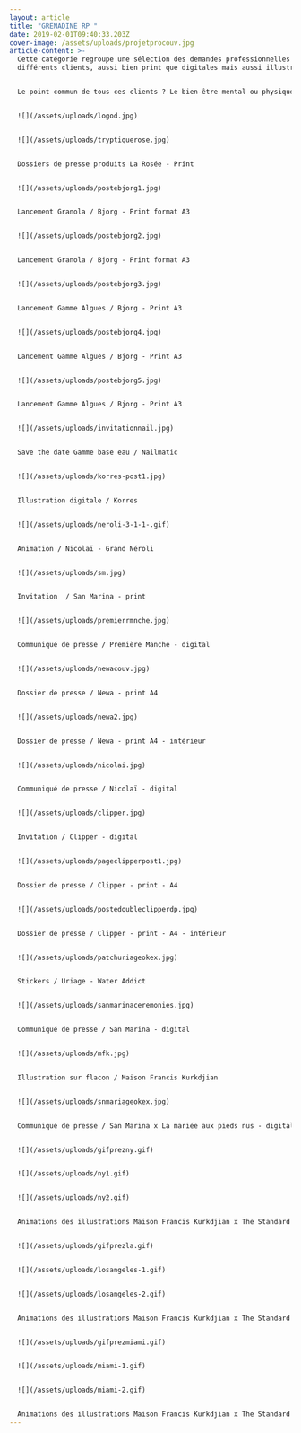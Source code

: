 ```yaml
---
layout: article
title: "GRENADINE RP "
date: 2019-02-01T09:40:33.203Z
cover-image: /assets/uploads/projetprocouv.jpg
article-content: >-
  Cette catégorie regroupe une sélection des demandes professionnelles de
  différents clients, aussi bien print que digitales mais aussi illustratives. 


  Le point commun de tous ces clients ? Le bien-être mental ou physique, ils possèdent tous une identité visuelle déjà ancrée, à travers ces projets il fallait les emmener ailleurs. 


  ![](/assets/uploads/logod.jpg)


  ![](/assets/uploads/tryptiquerose.jpg)


  Dossiers de presse produits La Rosée - Print 


  ![](/assets/uploads/postebjorg1.jpg)


  Lancement Granola / Bjorg - Print format A3 


  ![](/assets/uploads/postebjorg2.jpg)


  Lancement Granola / Bjorg - Print format A3 


  ![](/assets/uploads/postebjorg3.jpg)


  Lancement Gamme Algues / Bjorg - Print A3


  ![](/assets/uploads/postebjorg4.jpg)


  Lancement Gamme Algues / Bjorg - Print A3 


  ![](/assets/uploads/postebjorg5.jpg)


  Lancement Gamme Algues / Bjorg - Print A3


  ![](/assets/uploads/invitationnail.jpg)


  Save the date Gamme base eau / Nailmatic 


  ![](/assets/uploads/korres-post1.jpg)


  Illustration digitale / Korres


  ![](/assets/uploads/neroli-3-1-1-.gif)


  Animation / Nicolaï - Grand Néroli 


  ![](/assets/uploads/sm.jpg)


  Invitation  / San Marina - print 


  ![](/assets/uploads/premierrmnche.jpg)


  Communiqué de presse / Première Manche - digital


  ![](/assets/uploads/newacouv.jpg)


  Dossier de presse / Newa - print A4


  ![](/assets/uploads/newa2.jpg)


  Dossier de presse / Newa - print A4 - intérieur


  ![](/assets/uploads/nicolai.jpg)


  Communiqué de presse / Nicolaï - digital 


  ![](/assets/uploads/clipper.jpg)


  Invitation / Clipper - digital


  ![](/assets/uploads/pageclipperpost1.jpg)


  Dossier de presse / Clipper - print - A4


  ![](/assets/uploads/postedoubleclipperdp.jpg)


  Dossier de presse / Clipper - print - A4 - intérieur


  ![](/assets/uploads/patchuriageokex.jpg)


  Stickers / Uriage - Water Addict


  ![](/assets/uploads/sanmarinaceremonies.jpg)


  Communiqué de presse / San Marina - digital


  ![](/assets/uploads/mfk.jpg)


  Illustration sur flacon / Maison Francis Kurkdjian 


  ![](/assets/uploads/snmariageokex.jpg)


  Communiqué de presse / San Marina x La mariée aux pieds nus - digital


  ![](/assets/uploads/gifprezny.gif)


  ![](/assets/uploads/ny1.gif)


  ![](/assets/uploads/ny2.gif)


  Animations des illustrations Maison Francis Kurkdjian x The Standard Hôtel - New-York


  ![](/assets/uploads/gifprezla.gif)


  ![](/assets/uploads/losangeles-1.gif)


  ![](/assets/uploads/losangeles-2.gif)


  Animations des illustrations Maison Francis Kurkdjian x The Standard Hôtel - Los Angeles


  ![](/assets/uploads/gifprezmiami.gif)


  ![](/assets/uploads/miami-1.gif)


  ![](/assets/uploads/miami-2.gif)


  Animations des illustrations Maison Francis Kurkdjian x The Standard Hôtel - Miami
---
```

